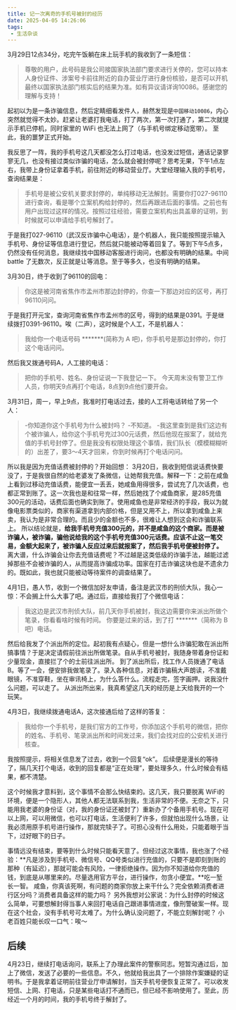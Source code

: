 ```yaml
---
title: 记一次离奇的手机号被封的经历
date: 2025-04-05 14:26:06
tags:
 - 生活杂谈
---
```

3月29日12点34分，吃完午饭躺在床上玩手机的我收到了一条短信：
> 尊敬的用户，此号码是我公司接国家执法部门要求进行关停的，您可以持本人身份证件、涉案号卡前往附近的自办营业厅进行身份核验，是否可以开机最终以国家执法部门核实后的结果为准。如有异议请详询10086。感谢您的理解与支持！

起初以为是一条诈骗信息，然后定睛细看发件人，赫然发现是``中国移动10086``，内心突然就觉得不太妙。赶紧让老婆打我电话，打了两次，第一次打通了，第二次就提示手机已停机，同时家里的 WiFi 也无法上网了（与手机号绑定移动宽带）。
至此，我的噩梦正式开始。

<!-- more -->

我反思了一阵，我的手机号这几天都没怎么打过电话，也没发过短信，通话记录寥寥无几，也没有接过类似诈骗的电话，怎么就会被封停呢？思考无果，下午1点左右，我带上身份证拿着手机，前往附近的移动营业厅。大堂经理输入我的手机号，查询结果是：
>手机号是被公安机关要求封停的，单纯移动无法解封。需要你打027-96110进行查询，看是哪个立案机构给封停的，然后再跟进后面的事情。之前也有用户出现过这样的情况。按照过往经验，需要立案机构出具盖章的证明，到时候就可以申请给手机号解封了。

于是我打027-96110（武汉反诈骗中心电话），是个机器人，我只能按照提示输入手机号、身份证等信息进行登记，然后就只能被动等着回复了。等到下午5点多，仍然没有任何消息，我继续找中国移动客服进行询问，也都没有明确的结果。中间 battle 了无数次，反正就是让等消息。至于等多久，也没有明确的结果。

3月30日，终于收到了96110的回电：
> 你这是被河南省焦作市孟州市那边封停的，你查一下那边对应的区号，再打96110问问。

于是我打开元宝，查询河南省焦作市孟州市的区号，得到的结果是0391。于是继续拨打0391-96110。唉（二声），这时候是个人工，不是机器人：
> 我给你一个电话号码 *******(简称为 A 吧)，你手机号是那边封停的，你打这个电话问问。

然后我又拨通号码A，人工接的电话：
> 把你的手机号、姓名、身份证说一下我登记一下。
今天周末没有警卫工作人员，你明天9点再打个电话，8点到9点他们要开会。

3月31日，周一，早上9点，我准时打电话过去，接的人工将电话转给了另一个人：
> -你知道你这个手机号为什么被封吗？
-不知道。
-我这里查到是我们这边有个被诈骗人，给你这个手机号充过300元话费，然后他现在报案了，就给充值的手机号封停了。但是我没有权限处理这个事情，我们队长（模模糊糊听的）出差了，要3～4天才回来，你到时候再打个电话问问。

所以我是因为充值话费被封停的？开始回想：
3月20日，我收到短信说话费快要没了，于是我很自然的给老婆发了条微信，让她帮我充值。解释一下：之前在咸鱼上看到过移动充值话费，能便宜一丢丢，她咸鱼用得很多，尝试充了几次话费，也都正常到账了。这一次我也是和往常一样，然后她找了个咸鱼商家，是285充值300元的活动，话费后面也确实到账了。使用咸鱼也是非常经济的手段，我以为就像电影票类似的，商家有渠道拿到内部价格，但是又用不上，所以拿到咸鱼上来卖，我认为是非常合理的。而且少的金额也不多，很难让人想到这会和诈骗联系上。
所以结论就是，**给我手机号充值300元的，并不是咸鱼的这个商家。而是被诈骗人，被诈骗，骗他说给我的这个手机号充值300元话费。应该不止这一笔交易，金额大起来了，被诈骗人反应过来后就报案了，然后我手机号便被封停了。**
离大谱，什么诈骗会让你去充值话费呢？不过越是这类低级的诈骗手法，越能过滤掉那些不会被诈骗的人，从而提高诈骗成功率。国家在打击诈骗这块也是不遗余力的。既如此，我也就只能被动等待案件的调查结果了。

4月1日，愚人节，收到一个微信加好友申请，备注是武汉市的刑侦大队，我心一惊：不会搁上什么大事了吧。通过后，直接给我打了个微信电话：
> 我这边是武汉市刑侦大队，前几天你手机被封，我这边需要你来派出所做个笔录，你看看啥时候有时间。
你要是过来的话，到了打 *******（简称为 B 吧）电话。

然后给我发了个派出所的定位。起初我有点疑心，但是一想什么诈骗犯敢在派出所搞事情？于是决定请假前往派出所做笔录。自从手机号被封，我随身带着身份证和少量现金，直接拦了个的士前往派出所。
到了派出所后，找工作人员拨通了电话B。等了一会，便安排我做笔录了。录入各种信息，对着诈骗稿大声朗读，不准戴眼镜，不准穿鞋，坐在审讯椅上，为什么答什么。流程走完，签字画押。说我没什么问题，可以走了。
从派出所出来，我真希望这几天的经历是上天给我开的一个玩笑。

4月3日，我继续拨通电话A，这次接通后给了这样的答复：
> 我给你一个手机号，是我们官方的工作号，你添加这个手机号的微信，把你的姓名、手机号、笔录派出所和时间发过来，我们会找对应的公安机关进行核查。

我按照提示，将相关信息发了过去，收到一个回复“ok”。
后续便是漫长的等待了，隔几天打个电话，收到的回复都是“正在处理”，要处理多久，什么时候会有结果，都不清楚。

这个时候我才意料到，这个事情不会那么快结束的。这几天，我只要脱离 WiFi的环境，便是一个隐形人，其他人都无法联系到我，生活非常的不便。无奈之下，只能用我老婆的身份证（对，我的身份证还被封了）重新办了个备用手机号。现在可以上网，可以用微信，也可以打电话，生活便利了许多，但就怕出现什么场景，让我必须用原手机号进行操作，那就完犊子了。可担心没有什么用处，只能着眼于当下，过好眼下的日子。

事情远没有结束，要等到什么时候只能看天意了。但经过这次事情，我也涨了个经验：**凡是涉及到手机号、微信号、QQ号类似进行充值的，只要不是即刻到账的那种（有延迟），那就可能会有风险，一律拒绝操作。因为你不知道给你充值的钱，到底是从哪里来的。尽量选用官方平台，进行操作，勿贪小便宜。**吃一堑长一智。
咸鱼，你真该死啊，有问题的商家你放上来干什么？完全依赖消费者进行区分吗？消费者具备这样的能力吗？
另外我想对公家说：为什么封停的时候这么简单，可要想解封得当事人来回打电话自己跟进事情进度，像刑警破案一样。现在这个社会，没有手机号可太难了。为什么确认没问题了，不能立刻解封呢？
小老百姓只能长叹一口气：唉～

## 后续
4月23日，继续打电话询问，联系上了办理此案件的警察同志。短暂沟通过后，加上了微信，发送了必要的一些信息。不久，他就给我出具了一个排除作案嫌疑的证明书。于是我拿着证明前往营业厅申请解封，当天手机号便恢复正常了。可以收发短信、上网、打电话，只是某些电话打不通而已，但已经不影响使用了。至此，历经近一个月的时间，我的手机号终于解封了。
